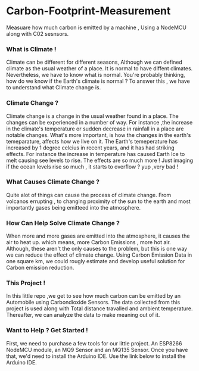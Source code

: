 # Carbon-Footprint-Measurement
Measuare how much carbon is emitted by a machine , Using a NodeMCU along with C02 sesnsors.

### What is Climate !
Climate can be different for different seasons, Although we can defined climate as the usual weather of a place. It is normal to have diffent climates. Nevertheless, we have to know what is normal. You're probably thinking, how do we know if the Earth's climate is normal ? To answer this , we have to understand what Climate change is.

### Climate Change ?
Climate change is a change in the usual weather found in a place. The changes can be experienced in a number of way. For instance ,the increase in the climate's temperature or 
sudden decrease in rainfall in a place are notable changes. What's more important, is how the changes in the earth's temeparature, affects how we live on it. 
The Earth's temeperature has increased by 1 degree celcius in recent years, and it has had striking effects. For instance the increase in temperature has caused Earth Ice to melt  causing see levels to rise. The effects are so much more !
Just imaging if the ocean levels rise so much , it starts to overflow ? yup ,very bad !

### What Causes Climate Change ?
Quite alot of things can cause the process of climate change. From volcanos errupting , to changing proximity of the sun to the earth and most importantly gases being emitteed into the atmosphere.

### How Can Help Solve Climate Change ?
When more and more gases are emitted into the atmosphere, it causes the air to heat up. which means, more Carbon Emissions , more hot air. 
Although, these aren't the only causes to the problem, but this is one way we can reduce the effect of climate change.
Using Carbon Emission Data in one square km, we could rougly estimate and develop useful solution for Carbon emission reduction. 

### This Project !
In this little repo ,we get to see how much carbon can be emitted by an Automobile using Carbondioxide Sensors. The data collected from this project
is used along with Total distance travalled 
and ambient temperature. Thereafter, we can analyze the data to make meaning out of it.







### Want to Help ? Get Started !
First, we need to purchase a few tools for our little project. 
An ESP8266 NodeMCU module, an MQ9 Sensor and an MQ135 Sensor.
Once you have that, we'd need to install the Arduino IDE. 
Use the link below to install the Arduino IDE.
